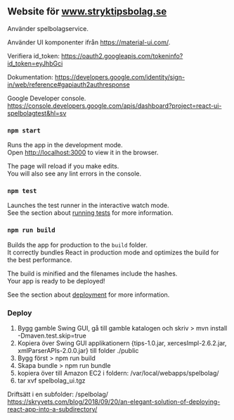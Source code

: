 ## Website för www.stryktipsbolag.se



Använder spelbolagservice.

Använder UI komponenter ifrån https://material-ui.com/.

Verifiera id_token:
https://oauth2.googleapis.com/tokeninfo?id_token=eyJhbGci

Dokumentation: https://developers.google.com/identity/sign-in/web/reference#gapiauth2authresponse

Google Developer console.
https://console.developers.google.com/apis/dashboard?project=react-ui-spelbolagtest&hl=sv

### `npm start`

Runs the app in the development mode.<br />
Open [http://localhost:3000](http://localhost:3000) to view it in the browser.

The page will reload if you make edits.<br />
You will also see any lint errors in the console.

### `npm test`

Launches the test runner in the interactive watch mode.<br />
See the section about [running tests](https://facebook.github.io/create-react-app/docs/running-tests) for more information.

### `npm run build`

Builds the app for production to the `build` folder.<br />
It correctly bundles React in production mode and optimizes the build for the best performance.

The build is minified and the filenames include the hashes.<br />
Your app is ready to be deployed!

See the section about [deployment](https://facebook.github.io/create-react-app/docs/deployment) for more information.

### Deploy

1. Bygg gamble Swing GUI, gå till gamble katalogen och skriv > mvn install -Dmaven.test.skip=true
2. Kopiera över Swing GUI applikationern {tips-1.0.jar, xercesImpl-2.6.2.jar, xmlParserAPIs-2.0.0.jar} 
   till folder ./public
3. Bygg först > npm run build
4. Skapa bundle > npm run bundle
5. kopiera över till Amazon EC2 i foldern:  /var/local/webapps/spelbolag/
6. tar xvf spelbolag_ui.tgz

Driftsätt i en subfolder: /spelbolag/
https://skryvets.com/blog/2018/09/20/an-elegant-solution-of-deploying-react-app-into-a-subdirectory/

